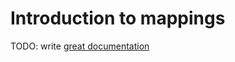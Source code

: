 # Introduction to mappings

TODO: write [great documentation](http://jacobian.org/writing/what-to-write/)
